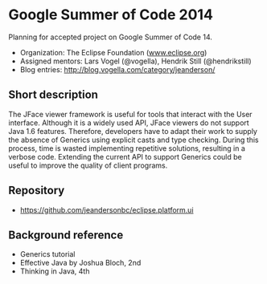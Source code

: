 Google Summer of Code 2014
==========================

Planning for accepted project on Google Summer of Code 14.

* Organization: The Eclipse Foundation (www.eclipse.org)
* Assigned mentors: Lars Vogel (@vogella), Hendrik Still (@hendrikstill)
* Blog entries: http://blog.vogella.com/category/jeanderson/

## Short description

The JFace viewer framework is useful for tools that interact with the User interface. Although it is a widely used API, JFace viewers do not support Java 1.6 features. Therefore, developers have to adapt their work to supply the absence of Generics using explicit casts and type checking. During this process, time is wasted implementing repetitive solutions, resulting in a verbose code. Extending the current API to support Generics could be useful to improve the quality of client programs.

## Repository

* https://github.com/jeandersonbc/eclipse.platform.ui

## Background reference

* Generics tutorial
* Effective Java by Joshua Bloch, 2nd
* Thinking in Java, 4th

